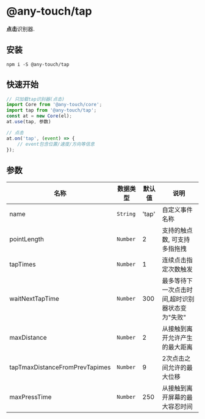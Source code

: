 # @any-touch/tap
**点击**识别器.

## 安装
```shell
npm i -S @any-touch/tap
```

## 快速开始
```javascript
// 只加载tap识别器(点击)
import Core from '@any-touch/core';
import tap from '@any-touch/tap';
const at = new Core(el);
at.use(tap, 参数)

// 点击
at.on('tap', (event) => {
    // event包含位置/速度/方向等信息
});
```

## 参数
|名称|数据类型|默认值|说明|
|---|---|---|---|
|name|`String`|'tap'|自定义事件名称|
|pointLength|`Number`|2|支持的触点数, 可支持多指拖拽|
|tapTimes| `Number`|1|连续点击指定次数触发|
|waitNextTapTime| `Number`|300|最多等待下一次点击时间,超时识别器状态变为"失败"|
|maxDistance| `Number`|2|从接触到离开允许产生的最大距离|
|tapTmaxDistanceFromPrevTapimes| `Number`|9|2次点击之间允许的最大位移|
|maxPressTime| `Number`|250|从接触到离开屏幕的最大容忍时间|